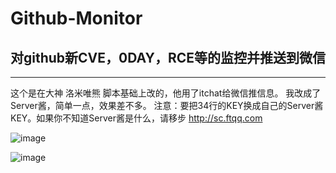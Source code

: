 # Github-Monitor
## 对github新CVE，0DAY，RCE等的监控并推送到微信
-----------------
这个是在大神 洛米唯熊 脚本基础上改的，他用了itchat给微信推信息。
我改成了Server酱，简单一点，效果差不多。
注意：要把34行的KEY换成自己的Server酱KEY。如果你不知道Server酱是什么，请移步
http://sc.ftqq.com

![image](https://github.com/kiang70/Github-Monitor/img/1.jpg)


![image](https://github.com/kiang70/Github-Monitor/img/2.jpg)
